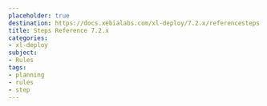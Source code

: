 ```yaml
---
placeholder: true
destination: https://docs.xebialabs.com/xl-deploy/7.2.x/referencesteps.html
title: Steps Reference 7.2.x
categories:
- xl-deploy
subject:
- Rules
tags:
- planning
- rules
- step
---
```


